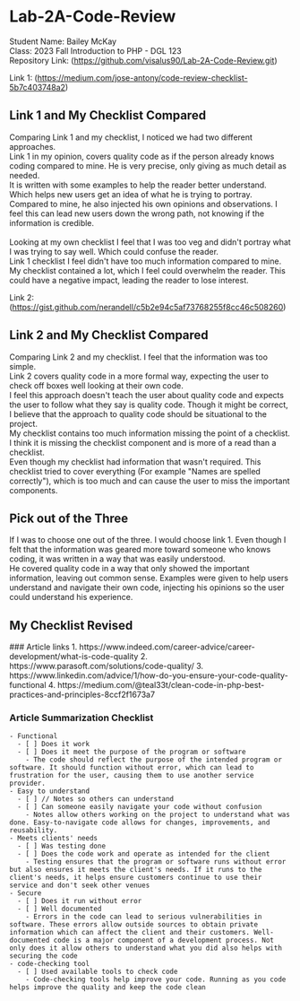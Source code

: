 # Lab-2A-Code-Review
Student Name: Bailey McKay <br>
Class: 2023 Fall Introduction to PHP - DGL 123 <br>
Repository Link: (https://github.com/visalus90/Lab-2A-Code-Review.git) <br>

Link 1: (https://medium.com/jose-antony/code-review-checklist-5b7c403748a2) <br>

<h2>Link 1 and My Checklist Compared</h2>
Comparing Link 1 and my checklist, I noticed we had two different approaches. <br>
Link 1 in my opinion, covers quality code as if the person already knows coding compared to mine. He is very precise, only giving as much detail as needed. <br>
It is written with some examples to help the reader better understand. Which helps new users get an idea of what he is trying to portray. <br>
Compared to mine, he also injected his own opinions and observations. I feel this can lead new users down the wrong path, not knowing if the information is credible. <br>
<br>
Looking at my own checklist I feel that I was too veg and didn't portray what I was trying to say well. Which could confuse the reader.<br>
Link 1 checklist I feel didn't have too much information compared to mine. My checklist contained a lot, which I feel could overwhelm the reader. This could have a negative impact, leading the reader to lose interest.<br>

Link 2: (https://gist.github.com/nerandell/c5b2e94c5af73768255f8cc46c508260) <br>

<h2>Link 2 and My Checklist Compared</h2>
Comparing Link 2 and my checklist. I feel that the information was too simple. <br>
Link 2 covers quality code in a more formal way, expecting the user to check off boxes well looking at their own code.<br>
I feel this approach doesn't teach the user about quality code and expects the user to follow what they say is quality code. Though it might be correct, I believe that the approach to quality code should be situational to the project. <br>
My checklist contains too much information missing the point of a checklist. I think it is missing the checklist component and is more of a read than a checklist.<br>
Even though my checklist had information that wasn't required. This checklist tried to cover everything (For example "Names are spelled correctly"), which is too much and can cause the user to miss the important components. <br>

<h2>Pick out of the Three</h2>
If I was to choose one out of the three. I would choose link 1. Even though I felt that the information was geared more toward someone who knows coding, it was written in a way that was easily understood. <br>
He covered quality code in a way that only showed the important information, leaving out common sense. Examples were given to help users understand and navigate their own code, injecting his opinions so the user could understand his experience.

<h2>My Checklist Revised</h2>
### Article links
1. https://www.indeed.com/career-advice/career-development/what-is-code-quality
2. https://www.parasoft.com/solutions/code-quality/
3. https://www.linkedin.com/advice/1/how-do-you-ensure-your-code-quality-functional
4. https://medium.com/@teal33t/clean-code-in-php-best-practices-and-principles-8ccf2f1673a7

### Article Summarization Checklist
    - Functional
      - [ ] Does it work
      - [ ] Does it meet the purpose of the program or software
        - The code should reflect the purpose of the intended program or software. It should function without error, which can lead to frustration for the user, causing them to use another service provider.
    - Easy to understand
      - [ ] // Notes so others can understand
      - [ ] Can someone easily navigate your code without confusion
        - Notes allow others working on the project to understand what was done. Easy-to-navigate code allows for changes, improvements, and reusability. 
    - Meets clients' needs
      - [ ] Was testing done
      - [ ] Does the code work and operate as intended for the client
        - Testing ensures that the program or software runs without error but also ensures it meets the client's needs. If it runs to the client's needs, it helps ensure customers continue to use their service and don't seek other venues
    - Secure
      - [ ] Does it run without error
      - [ ] Well documented
        - Errors in the code can lead to serious vulnerabilities in software. These errors allow outside sources to obtain private information which can affect the client and their customers. Well-documented code is a major component of a development process. Not only does it allow others to understand what you did also helps with securing the code
    - code-checking tool
      - [ ] Used available tools to check code
        - Code-checking tools help improve your code. Running as you code helps improve the quality and keep the code clean
